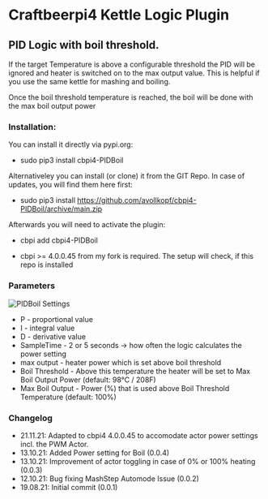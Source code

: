 # Craftbeerpi4 Kettle Logic Plugin

## PID Logic with boil threshold.

If the target Temperature is above a configurable threshold the PID will be ignored and heater is switched on to the max output value. This is helpful if you use the same kettle for mashing and boiling.

Once the boil threshold temperature is reached, the boil will be done with the max boil output power


### Installation:

You can install it directly via pypi.org:	
- sudo pip3 install cbpi4-PIDBoil 

Alternativeley you can install (or clone) it from the GIT Repo. In case of updates, you will find them here first:
- sudo pip3 install https://github.com/avollkopf/cbpi4-PIDBoil/archive/main.zip

Afterwards you will need to activate the plugin:
- cbpi add cbpi4-PIDBoil
	
- cbpi >= 4.0.0.45 from my fork is required. The setup will check, if this repo is installed


### Parameters

![PIDBoil Settings](https://github.com/avollkopf/cbpi4-PIDBoil/blob/main/cbpi4-PIDBoil-logic.png?raw=true)

- P - proportional value
- I - integral value
- D - derivative value
- SampleTime - 2 or 5 seconds -> how often the logic calculates the power setting
- max output - heater power which is set above boil threshold
- Boil Threshold - Above this temperature the heater will be set to Max Boil Output Power (default: 98°C / 208F)
- Max Boil Output - Power (%) that is used above Boil Threshold Temperature (default: 100%)

### Changelog

- 21.11.21: Adapted to cbpi4 4.0.0.45 to accomodate actor power settings incl. the PWM Actor.
- 13.10.21: Added Power setting for Boil (0.0.4)
- 13.10.21: Improvement of actor toggling in case of 0% or 100% heating (0.0.3)
- 12.10.21: Bug fixing MashStep Automode Issue (0.0.2)
- 19.08.21: Initial commit (0.0.1)
